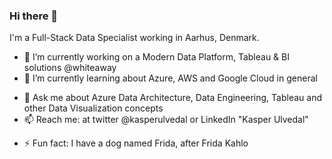 ### Hi there 👋

I'm a Full-Stack Data Specialist working in Aarhus, Denmark.

<!--
**kasperulvedal/kasperulvedal** is a ✨ _special_ ✨ repository because its `README.md` (this file) appears on your GitHub profile.

Here are some ideas to get you started:

- 🔭 I’m currently working on ...
- 🌱 I’m currently learning ...
- 👯 I’m looking to collaborate on ...
- 🤔 I’m looking for help with ...
- 💬 Ask me about ...
- 📫 How to reach me: ...
- 😄 Pronouns: ...
- ⚡ Fun fact: ...
-->

- 🔭 I’m currently working on a Modern Data Platform, Tableau & BI solutions @whiteaway
- 🌱 I’m currently learning about Azure, AWS and Google Cloud in general
<!-- - 👯 I’m looking to collaborate on ... 
- 🤔 I’m looking for help with ...-->
- 💬 Ask me about Azure Data Architecture, Data Engineering, Tableau and other Data Visualization concepts
- 📫 Reach me: at twitter @kasperulvedal or LinkedIn "Kasper Ulvedal"
<!--- 😄 Pronouns: ...-->
- ⚡ Fun fact: I have a dog named Frida, after Frida Kahlo
